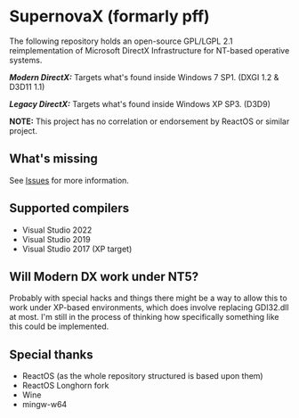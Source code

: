 # SupernovaX (formarly pff)

The following repository holds an open-source GPL/LGPL 2.1 reimplementation of Microsoft DirectX Infrastructure for NT-based operative systems.

***Modern DirectX:*** Targets what's found inside Windows 7 SP1. (DXGI 1.2 & D3D11 1.1)

***Legacy DirectX:*** Targets what's found inside Windows XP SP3. (D3D9)

**NOTE:** This project has no correlation or endorsement by ReactOS or similar project.

## What's missing
See [Issues](https://github.com/lakor64/pff/issues) for more information.

## Supported compilers
- Visual Studio 2022
- Visual Studio 2019
- Visual Studio 2017 (XP target)

## Will Modern DX work under NT5?
Probably with special hacks and things there might be a way to allow this to work under XP-based environments, which does involve replacing GDI32.dll at most. I'm still in the process of thinking how specifically something like this could be implemented.

## Special thanks
- ReactOS (as the whole repository structured is based upon them)
- ReactOS Longhorn fork
- Wine
- mingw-w64
